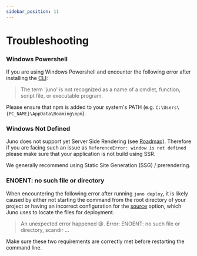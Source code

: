 ```yaml
---
sidebar_position: 11
---
```


# Troubleshooting

### Windows Powershell

If you are using Windows Powershell and encounter the following error after installing the [CLI]:

> The term 'juno' is not recognized as a name of a cmdlet, function, script file, or executable program.

Please ensure that npm is added to your system's PATH (e.g. `C:\Users\{PC_NAME}\AppData\Roaming\npm`).

### Windows Not Defined

Juno does not support yet Server Side Rendering (see [Roadmap](./roadmap.md)). Therefore if you are facing such an issue as `ReferenceError: window is not defined` please make sure that your application is not build using SSR.

We generally recommend using Static Site Generation (SSG) / prerendering.

### ENOENT: no such file or directory

When encountering the following error after running `juno deploy`, it is likely caused by either not starting the command from the root directory of your project or having an incorrect configuration for the [source](./build/hosting.md#source) option, which Juno uses to locate the files for deployment.

> An unexpected error happened 😫. Error: ENOENT: no such file or directory, scandir ...

Make sure these two requirements are correctly met before restarting the command line.

[CLI]: miscellaneous/cli.md
